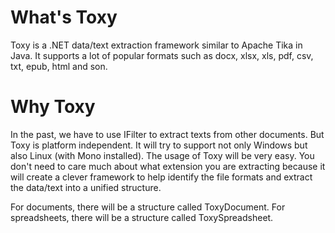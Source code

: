 What's Toxy
============

Toxy is a .NET data/text extraction framework similar to Apache Tika in Java. It supports a lot of popular formats such as docx, xlsx, xls, pdf, csv, txt, epub, html and son.



Why Toxy
============

In the past, we have to use IFilter to extract texts from other documents. But Toxy is platform independent. It will try to support not only Windows but also Linux (with Mono installed). The usage of Toxy will be very easy. You don't need to care much about what extension you are extracting because it will create a clever framework to help identify the file formats and extract the data/text into a unified structure. 

For documents, there will be a structure called ToxyDocument.
For spreadsheets, there will be a structure called ToxySpreadsheet.
